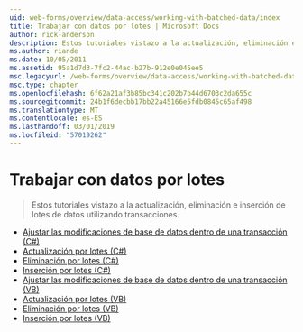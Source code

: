 ```yaml
---
uid: web-forms/overview/data-access/working-with-batched-data/index
title: Trabajar con datos por lotes | Microsoft Docs
author: rick-anderson
description: Estos tutoriales vistazo a la actualización, eliminación e inserción de lotes de datos utilizando transacciones.
ms.author: riande
ms.date: 10/05/2011
ms.assetid: 95a1d7d3-7fc2-44ac-b27b-912e0e045ee5
msc.legacyurl: /web-forms/overview/data-access/working-with-batched-data
msc.type: chapter
ms.openlocfilehash: 6f62a21af3b85bc341c202b7b44d6703c2da655c
ms.sourcegitcommit: 24b1f6decbb17bb22a45166e5fdb0845c65af498
ms.translationtype: MT
ms.contentlocale: es-ES
ms.lasthandoff: 03/01/2019
ms.locfileid: "57019262"
---
```

<a name="working-with-batched-data"></a>Trabajar con datos por lotes
====================
> Estos tutoriales vistazo a la actualización, eliminación e inserción de lotes de datos utilizando transacciones.


- [Ajustar las modificaciones de base de datos dentro de una transacción (C#)](wrapping-database-modifications-within-a-transaction-cs.md)
- [Actualización por lotes (C#)](batch-updating-cs.md)
- [Eliminación por lotes (C#)](batch-deleting-cs.md)
- [Inserción por lotes (C#)](batch-inserting-cs.md)
- [Ajustar las modificaciones de base de datos dentro de una transacción (VB)](wrapping-database-modifications-within-a-transaction-vb.md)
- [Actualización por lotes (VB)](batch-updating-vb.md)
- [Eliminación por lotes (VB)](batch-deleting-vb.md)
- [Inserción por lotes (VB)](batch-inserting-vb.md)

